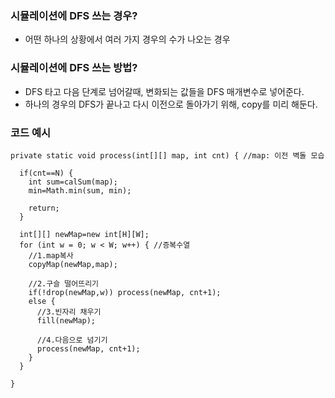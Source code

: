 ### 시뮬레이션에 DFS 쓰는 경우?

- 어떤 하나의 상황에서 여러 가지 경우의 수가 나오는 경우

### 시뮬레이션에 DFS 쓰는 방법?

- DFS 타고 다음 단계로 넘어갈때, 변화되는 값들을 DFS 매개변수로 넣어준다.
- 하나의 경우의 DFS가 끝나고 다시 이전으로 돌아가기 위해, copy를 미리 해둔다.

### 코드 예시

```
private static void process(int[][] map, int cnt) { //map: 이전 벽돌 모습
		
  if(cnt==N) {
    int sum=calSum(map);
    min=Math.min(sum, min);

    return;
  }

  int[][] newMap=new int[H][W];
  for (int w = 0; w < W; w++) { //증복수열
    //1.map복사
    copyMap(newMap,map);

    //2.구슬 떨어뜨리기
    if(!drop(newMap,w)) process(newMap, cnt+1);
    else {
      //3.빈자리 채우기
      fill(newMap);

      //4.다음으로 넘기기
      process(newMap, cnt+1);
    }
  }

}
```
